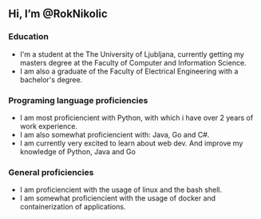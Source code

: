 ## Hi, I’m @RokNikolic

### Education
- I'm a student at the The University of Ljubljana, currently getting my masters degree at the Faculty of Computer and Information Science.
- I am also a graduate of the Faculty of Electrical Engineering with a bachelor's degree.

### Programing language proficiencies
- I am most proficiencient with Python, with which i have over 2 years of work experience.
- I am also somewhat proficiencient with: Java, Go and C#.
- I am currently very excited to learn about web dev. And improve my knowledge of Python, Java and Go

### General proficiencies
- I am proficiencient with the usage of linux and the bash shell.
- I am somewhat proficiencient with the usage of docker and containerization of applications.




<!---
RokNikolic/RokNikolic is a ✨ special ✨ repository because its `README.md` (this file) appears on your GitHub profile.
You can click the Preview link to take a look at your changes.
--->
